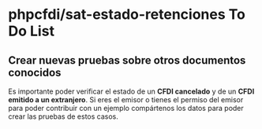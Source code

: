 # phpcfdi/sat-estado-retenciones To Do List

## Crear nuevas pruebas sobre otros documentos conocidos

Es importante poder verificar el estado de un **CFDI cancelado** y de un **CFDI emitido a un extranjero**.
Si eres el emisor o tienes el permiso del emisor para poder contribuir con un ejemplo compártenos
los datos para poder crear las pruebas de estos casos.
